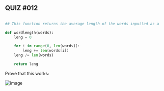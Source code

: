 ## QUIZ #012
```.py

## This function returns the average length of the words inputted as a list

def wordlength(words):
    leng = 0

    for i in range(0, len(words)):
        leng += len(words[i])    
    leng /= len(words)         

    return leng

``` 

Prove that this works:

![image](https://user-images.githubusercontent.com/88994602/142161290-c15cecdf-22b5-4a06-8706-c6325f868d47.png)
